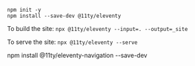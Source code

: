 ```
npm init -y
npm install --save-dev @11ty/eleventy
```

To build the site: `npx @11ty/eleventy --input=. --output=_site`

To serve the site: `npx @11ty/eleventy --serve`

npm install @11ty/eleventy-navigation --save-dev
